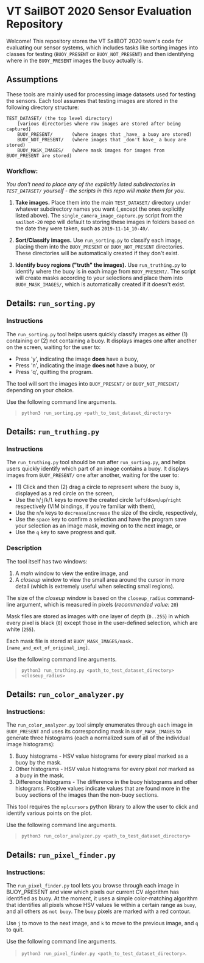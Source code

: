 # VT SailBOT 2020 Sensor Evaluation Repository
Welcome! This repository stores the VT SailBOT 2020 team's code for evaluating our
sensor systems, which includes tasks like sorting images into classes for testing
(`BUOY_PRESENT` or `BUOY_NOT_PRESENT`) and then identifying where in the `BUOY_PRESENT`
images the buoy actually is. 

## Assumptions
These tools are mainly used for processing image datasets used for testing the sensors. 
Each tool assumes that testing images are stored in the following directory structure: 

```
TEST_DATASET/ (the top level directory)
    [various directories where raw images are stored after being captured]
    BUOY_PRESENT/       (where images that _have_ a buoy are stored)
    BUOY_NOT_PRESENT/   (where images that _don't have_ a buoy are stored)
    BUOY_MASK_IMAGES/   (where mask images for images from BUOY_PRESENT are stored)
```

### Workflow: 
_You don't need to place any of the explicitly listed 
subdirectories in `TEST_DATASET/` yourself - the scripts in this repo will 
make them for you._


1. **Take images.** Place them into the main `TEST_DATASET/` directory under whatever
subdirectory names you want (_except the ones explicitly listed above). The 
`single_camera_image_capture.py` script from the `sailbot-20` repo will default to
storing these images in folders based on the date they were taken, such as 
`2019-11-14_10-40/`. 

2. **Sort/Classify images.** Use `run_sorting.py` to classify each image, placing them
into the `BUOY_PRESENT` or `BUOY_NOT_PRESENT` directories. These directories will be 
automatically created if they don't exist. 

3. **Identify buoy regions ("truth" the images).** Use `run_truthing.py` to identify
where the buoy is in each image from `BUOY_PRESENT/`. The script will create masks
according to your selections and place them into `BUOY_MASK_IMAGES/`, which is 
automatically created if it doesn't exist. 

## Details: `run_sorting.py`
### Instructions
The `run_sorting.py` tool helps users quickly classify images as either (1) containing
or (2) not containing a buoy. It displays images one after another on the screen, waiting
for the user to: 
* Press 'y', indicating the image **does** have a buoy,
* Press 'n', indicating the image **does not** have a buoy, or
* Press 'q', quitting the program. 

The tool will sort the images into `BUOY_PRESENT/` or `BUOY_NOT_PRESENT/` depending
on your choice.

Use the following command line arguments. 

> `python3 run_sorting.py <path_to_test_dataset_directory>`


## Details: `run_truthing.py`
### Instructions
The `run_truthing.py` tool should be run after `run_sorting.py`, and helps users quickly
identify which part of an image contains a buoy. It displays images from `BUOY_PRESENT/`
one after another, waiting for the user to: 

* (1) Click and then (2) drag a circle to represent where the buoy is, displayed as a 
red circle on the screen,
* Use the `h`/`j`/`k`/`l` keys to move the created circle `left`/`down`/`up`/`right`
respectively (VIM bindings, if you're familiar with them), 
* Use the `n`/`m` keys to `decrease`/`increase` the size of the circle, respectively, 
* Use the `space` key to confirm a selection and have the program save your selection
as an image mask, moving on to the next image, or
* Use the `q` key to save progress and quit. 

### Description
The tool itself has two windows: 
1. A _main_ window to view the entire image, and
2. A _closeup_ window to view the small area around the cursor in more detail (which
is extremely useful when selecting small regions). 

The size of the _closeup_ window is based on the `closeup_radius` command-line argument,
which is measured in pixels (_recommended value:_ `20`)

Mask files are stored as images with one layer of depth (`0..255`) in which every pixel
is black (`0`) except those in the user-defined selection, which are white (`255`). 

Each mask file is stored at `BUOY_MASK_IMAGES/mask.[name_and_ext_of_original_img]`.

Use the following command line arguments. 
> `python3 run_truthing.py <path_to_test_dataset_directory> <closeup_radius>`

## Details: `run_color_analyzer.py`
### Instructions:
The `run_color_analyzer.py` tool simply enumerates through each image in `BUOY_PRESENT` and uses its corresponding
mask in `BUOY_MASK_IMAGES` to generate three histograms (each a normalized sum of all of the individual image
histograms):
1. Buoy histograms - HSV value histograms for every pixel marked as a buoy by the mask. 
2. Other histograms - HSV value histograms for every pixel _not_ marked as a buoy in the mask.
3. Difference histograms - The difference in the buoy histograms and other histograms. Positive values 
indicate values that are found more in the buoy sections of the images than the non-buoy sections. 

This tool requires the `mplcursors` python library to allow the user to click and identify various
points on the plot. 

Use the following command line arguments.
> `python3 run_color_analyzer.py <path_to_test_dataset_directory>`

## Details: `run_pixel_finder.py`
### Instructions: 
The `run_pixel_finder.py` tool lets you browse through each image in BUOY_PRESENT and view 
which pixels our current CV algorithm has identified as buoy. 
At the moment, it uses a simple color-matching algorithm that identifies all pixels whose
HSV values lie within a certain range as `buoy`, and all others as `not buoy`. 
The `buoy` pixels are marked with a red contour. 

Use `j` to move to the next image, and `k` to move to the previous image, and `q` to quit.

Use the following command line arguments.
>`python3 run_pixel_finder.py <path_to_test_dataset_directory>`. 
